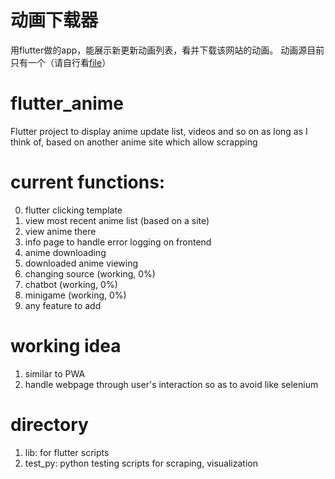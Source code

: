# 动画下载器
用flutter做的app，能展示新更新动画列表，看并下载该网站的动画。
动画源目前只有一个（请自行看<a href='lib/screens/anime_webview_screen.dart'>file</a>）

# flutter_anime

Flutter project to display anime update list, videos and so on as long as I think of, based on another anime site which allow scrapping


# current functions:

0. flutter clicking template
1. view most recent anime list (based on a site)
2. view anime there
3. info page to handle error logging on frontend
4. anime downloading
5. downloaded anime viewing
6. changing source (working, 0%)
7. chatbot (working, 0%)
8. minigame (working, 0%)
9. any feature to add


# working idea

1. similar to PWA
2. handle webpage through user's interaction so as to avoid like selenium


# directory

1. lib:  for flutter scripts
2. test_py:  python testing scripts for scraping, visualization
